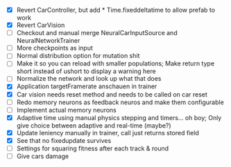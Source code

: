 - [X] Revert CarController, but add * Time.fixeddeltatime to allow prefab to work
- [X] Revert CarVision
- [ ] Checkout and manual merge NeuralCarInputSource and NeuralNetworkTrainer
- [ ] More checkpoints as input
- [ ] Normal distribution option for mutation shit
- [ ] Make it so you can reload with smaller populations; Make return type short instead of ushort to display a warning here
- [ ] Normalize the network and look up what that does
- [X] Application targetFramerate anschauen in trainer
- [X] Car vision needs reset method and needs to be called on car reset
- [ ] Redo memory neurons as feedback neuros and make them configurable
- [ ] Implement actual memory neurons
- [X] Adaptive time using manual physics stepping and timers... oh boy; Only give choice between adaptive and real-time (maybe?)
- [X] Update leniency manually in trainer, call just returns stored field
- [X] See that no fixedupdate survives
- [ ] Settings for squaring fitness after each track & round
- [ ] Give cars damage